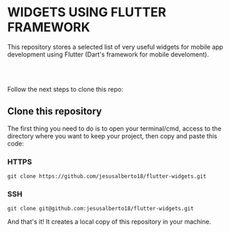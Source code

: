# WIDGETS USING FLUTTER FRAMEWORK

This repository stores a selected list of very useful widgets for mobile app development using Flutter (Dart's framework for mobile develoment).

<br>
<br>

Follow the next steps to clone this repo:


## Clone this repository

The first thing you need to do is to open your terminal/cmd, access to the directory where you want to keep your project, then copy and paste this code:

### HTTPS

```git clone https://github.com/jesusalberto18/flutter-widgets.git```

### SSH

```git clone git@github.com:jesusalberto18/flutter-widgets.git```

And that's it! It creates a local copy of this repository in your machine.

